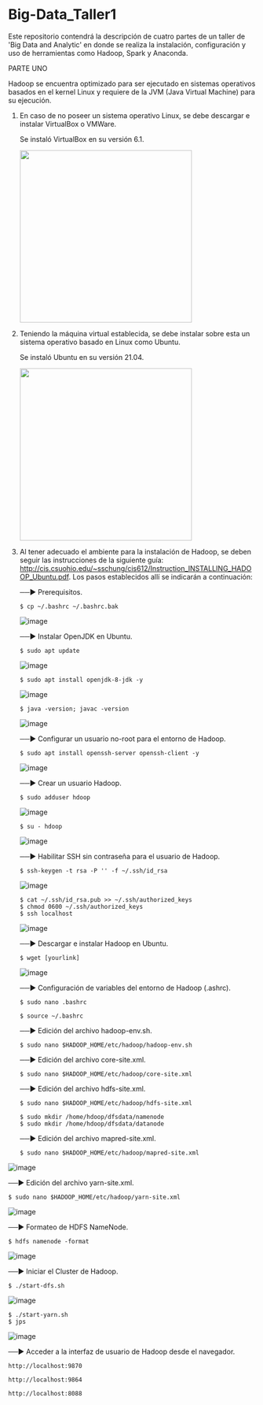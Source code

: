 # Big-Data_Taller1
Este repositorio contendrá la descripción de cuatro partes de un taller de 'Big Data and Analytic' en donde se realiza la instalación, configuración y uso de herramientas como Hadoop, Spark y Anaconda.


PARTE UNO

Hadoop se encuentra optimizado para ser ejecutado en sistemas operativos basados en el kernel Linux y requiere de la JVM (Java Virtual Machine) para su ejecución.

1. En caso de no poseer un sistema operativo Linux, se debe descargar e instalar VirtualBox o VMWare.

   Se instaló VirtualBox en su versión 6.1.

   <img src="https://user-images.githubusercontent.com/90856580/133651737-0df391a8-f5f1-4d02-9d48-2b2c51639fe3.png" width="350px" hight="100px"> 

2. Teniendo la máquina virtual establecida, se debe instalar sobre esta un sistema operativo basado en Linux como Ubuntu.

   Se instaló Ubuntu en su versión 21.04.
  
   <img src="https://user-images.githubusercontent.com/90856580/133654221-aa7125b4-4e56-4893-8d09-7003dc5c9004.png" width="350px" hight="100px"> 

3. Al tener adecuado el ambiente para la instalación de Hadoop, se deben seguir las instrucciones de la siguiente guía: http://cis.csuohio.edu/~sschung/cis612/Instruction_INSTALLING_HADOOP_Ubuntu.pdf. 
   Los pasos establecidos allí se indicarán a continuación: 
   
   ──► Prerequisitos.
   ```
   $ cp ~/.bashrc ~/.bashrc.bak    
   ```
      ![image](https://user-images.githubusercontent.com/90856580/133661619-692c7b24-20e8-423c-9fcb-0e483a1830ea.png)
      
   ──► Instalar OpenJDK en Ubuntu.
   ```
   $ sudo apt update 
   ```
   ![image](https://user-images.githubusercontent.com/90856580/133662178-63bd359b-c122-4c6b-a763-904f6b95fede.png)

   ```
   $ sudo apt install openjdk-8-jdk -y 
   ```
   ![image](https://user-images.githubusercontent.com/90856580/133663499-7761818b-2531-4867-8b91-d5d0fe1aaee4.png)

   ```
   $ java -version; javac -version
   ```
   ![image](https://user-images.githubusercontent.com/90856580/133662427-58a16aaa-25de-488f-a1cf-2167bc868bef.png)

   ──► Configurar un usuario no-root para el entorno de Hadoop.
   ```
   $ sudo apt install openssh-server openssh-client -y
   ```
   ![image](https://user-images.githubusercontent.com/90856580/133668255-308aaa47-4964-486e-a35f-84fa382731a8.png)

   ──► Crear un usuario Hadoop.

   ```
   $ sudo adduser hdoop
   ```
   ![image](https://user-images.githubusercontent.com/90856580/133668398-e222f05d-7ab0-479c-98ee-c7d77be749bb.png)

   ```
   $ su - hdoop
   ```
   ![image](https://user-images.githubusercontent.com/90856580/133669229-b25fd509-7c9d-4d05-b4f8-67ac6efc416f.png)

   ──► Habilitar SSH sin contraseña para el usuario de Hadoop.

   ```
   $ ssh-keygen -t rsa -P '' -f ~/.ssh/id_rsa
   ```
   ![image](https://user-images.githubusercontent.com/90856580/133669299-aac8d67c-c1ac-4ffa-a7e5-07b6e5db8a24.png)

   ```
   $ cat ~/.ssh/id_rsa.pub >> ~/.ssh/authorized_keys
   $ chmod 0600 ~/.ssh/authorized_keys
   $ ssh localhost
   ```
   ![image](https://user-images.githubusercontent.com/90856580/133669457-320c3b8d-14d9-423d-8347-870c67fff1ac.png)

   ──► Descargar e instalar Hadoop en Ubuntu.

   ```
   $ wget [yourlink]
   ```
   ![image](https://user-images.githubusercontent.com/90856580/133669995-6cb09d59-c49b-4e49-ad2a-c121111cd409.png)
   
   ──► Configuración de variables del entorno de Hadoop (.ashrc).

   ```
   $ sudo nano .bashrc
   ```
  
   ```
   $ source ~/.bashrc
   ```
   
   ──► Edición del archivo hadoop-env.sh.

   ```
   $ sudo nano $HADOOP_HOME/etc/hadoop/hadoop-env.sh
   ```
   
   ──► Edición del archivo core-site.xml.
   
   ```
   $ sudo nano $HADOOP_HOME/etc/hadoop/core-site.xml  
   ```
   
   ──► Edición del archivo hdfs-site.xml.
   
   ```
   $ sudo nano $HADOOP_HOME/etc/hadoop/hdfs-site.xml
   ```
   
   ```
   $ sudo mkdir /home/hdoop/dfsdata/namenode
   $ sudo mkdir /home/hdoop/dfsdata/datanode
   ```
   
   ──► Edición del archivo mapred-site.xml.
   
   ```
   $ sudo nano $HADOOP_HOME/etc/hadoop/mapred-site.xml 
   ```
  ![image](https://user-images.githubusercontent.com/90856580/133671487-6203ff90-6502-4a47-8a68-f8d6e5098389.png)

   ──► Edición del archivo yarn-site.xml.
   
   ```
   $ sudo nano $HADOOP_HOME/etc/hadoop/yarn-site.xml 
   ```
   ![image](https://user-images.githubusercontent.com/90856580/133671518-20de7cc5-e147-427d-85e6-c1801c1cd0d3.png)

   ──► Formateo de HDFS NameNode.
   
   ```
   $ hdfs namenode -format 
   ```
   ![image](https://user-images.githubusercontent.com/90856580/133671661-3f65f35b-9d1c-4ee0-9a28-d78486154540.png)

   ──► Iniciar el Cluster de Hadoop.
   
   ```
   $ ./start-dfs.sh    
   ```
   ![image](https://user-images.githubusercontent.com/90856580/133671960-db319950-bee3-4853-9664-0958b66fb673.png)

   ```
   $ ./start-yarn.sh 
   $ jps 
   ```
   ![image](https://user-images.githubusercontent.com/90856580/133672313-dd43a780-946d-4613-8e05-c36b683c3a09.png)
   
   ──► Acceder a la interfaz de usuario de Hadoop desde el navegador.
   
   ```
   http://localhost:9870 
   ```
   
   ```
   http://localhost:9864 
   ```
   
   ```
   http://localhost:8088 
   ```
